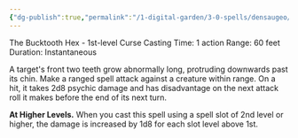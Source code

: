 ```yaml
---
{"dg-publish":true,"permalink":"/1-digital-garden/3-0-spells/densaugeo/"}
---
```


The Bucktooth Hex - 1st-level Curse
Casting Time: 1 action
Range: 60 feet
Duration: Instantaneous

A target's front two teeth grow abnormally long, protruding downwards past its chin. Make a ranged spell attack against a creature within range. On a hit, it takes 2d8 psychic damage and has disadvantage on the next attack roll it makes before the end of its next turn.

**At Higher Levels.** When you cast this spell using a spell slot of 2nd level or higher, the damage is increased by 1d8 for each slot level above 1st.
